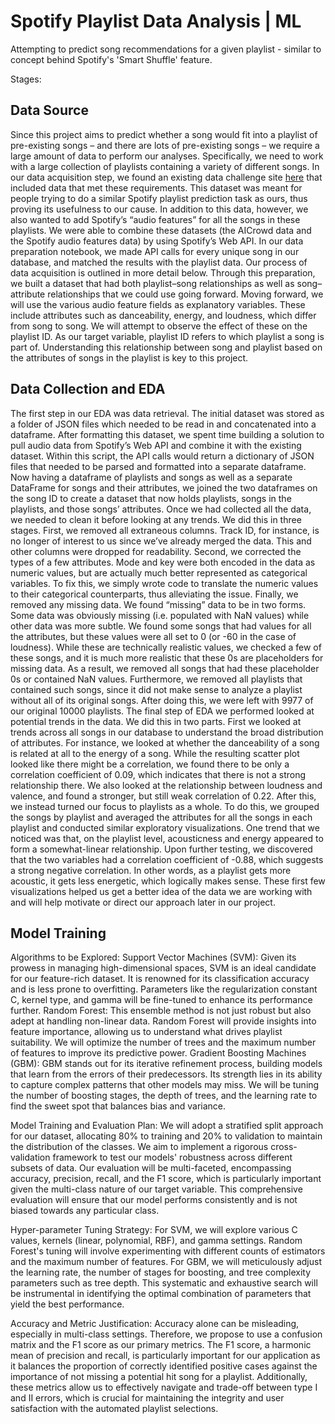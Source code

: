 # Spotify Playlist Data Analysis | ML

Attempting to predict song recommendations for a given playlist - similar to concept behind Spotify's 'Smart Shuffle' feature. 

Stages:

## Data Source
Since this project aims to predict whether a song would fit into a playlist of pre-existing songs – and there are lots of pre-existing songs – we require a large amount of data to perform our analyses. Specifically, we need to work with a large collection of playlists containing a variety of different songs. In our data acquisition step, we found an existing data challenge site [here](https://www.aicrowd.com/challenges/spotify-million-playlist-dataset-challenge) that included data that met these requirements. This dataset was meant for people trying to do a similar Spotify playlist prediction task as ours, thus proving its usefulness to our cause. In addition to this data, however, we also wanted to add Spotify’s “audio features” for all the songs in these playlists. 
We were able to combine these datasets (the AICrowd data and the Spotify audio features data) by using Spotify’s Web API. In our data preparation notebook, we made API calls for every unique song in our database, and matched the results with the playlist data. Our process of data acquisition is outlined in more detail below. Through this preparation, we built a dataset that had both playlist–song relationships as well as song–attribute relationships that we could use going forward. Moving forward, we will use the various audio feature fields as explanatory variables. These include attributes such as danceability, energy, and loudness, which differ from song to song. We will attempt to observe the effect of these on the playlist ID. As our target variable, playlist ID refers to which playlist a song is part of. Understanding this relationship between song and playlist based on the attributes of songs in the playlist is key to this project. 

## Data Collection and EDA 
The first step in our EDA was data retrieval. The initial dataset was stored as a folder of JSON files which needed to be read in and concatenated into a dataframe. After formatting this dataset, we spent time building a solution to pull audio data from Spotify’s Web API and combine it with the existing dataset. Within this script, the API calls would return a dictionary of JSON files that needed to be parsed and formatted into a separate dataframe. Now having a dataframe of playlists and songs as well as a separate DataFrame for songs and their attributes, we joined the two dataframes on the song ID to create a dataset that now holds playlists, songs in the playlists, and those songs’ attributes. 
Once we had collected all the data, we needed to clean it before looking at any trends. We did this in three stages. First, we removed all extraneous columns. Track ID, for instance, is no longer of interest to us since we’ve already merged the data. This and other columns were dropped for readability. Second, we corrected the types of a few attributes. Mode and key were both encoded in the data as numeric values, but are actually much better represented as categorical variables. To fix this, we simply wrote code to translate the numeric values to their categorical counterparts, thus alleviating the issue. Finally, we removed any missing data. We found “missing” data to be in two forms. Some data was obviously missing (i.e. populated with NaN values) while other data was more subtle. We found some songs that had values for all the attributes, but these values were all set to 0 (or -60 in the case of loudness). While these are technically realistic values, we checked a few of these songs, and it is much more realistic that these 0s are placeholders for missing data. As a result, we removed all songs that had these placeholder 0s or contained NaN values. Furthermore, we removed all playlists that contained such songs, since it did not make sense to analyze a playlist without all of its original songs. After doing this, we were left with 9977 of our original 10000 playlists. 
The final step of EDA we performed looked at potential trends in the data. We did this in two parts. First we looked at trends across all songs in our database to understand the broad distribution of attributes. For instance, we looked at whether the danceability of a song is related at all to the energy of a song. While the resulting scatter plot looked like there might be a correlation, we found there to be only a correlation coefficient of 0.09, which indicates that there is not a strong relationship there. We also looked at the relationship between loudness and valence, and found a stronger, but still weak correlation of 0.22. After this, we instead turned our focus to playlists as a whole. To do this, we grouped the songs by playlist and averaged the attributes for all the songs in each playlist and conducted similar exploratory visualizations. One trend that we noticed was that, on the playlist level, acousticness and energy appeared to form a somewhat-linear relationship. Upon further testing, we discovered that the two variables had a correlation coefficient of -0.88, which suggests a strong negative correlation. In other words, as a playlist gets more acoustic, it gets less energetic, which logically makes sense. These first few visualizations helped us get a better idea of the data we are working with and will help motivate or direct our approach later in our project. 

## Model Training
Algorithms to be Explored: 
Support Vector Machines (SVM): Given its prowess in managing high-dimensional spaces, SVM is an ideal candidate for our feature-rich dataset. It is renowned for its classification accuracy and is less prone to overfitting. Parameters like the regularization constant C, kernel type, and gamma will be fine-tuned to enhance its performance further. Random Forest: This ensemble method is not just robust but also adept at handling non-linear data. Random Forest will provide insights into feature importance, allowing us to understand what drives playlist suitability. We will optimize the number of trees and the maximum number of features to improve its predictive power. Gradient Boosting Machines (GBM): GBM stands out for its iterative refinement process, building models that learn from the errors of their predecessors. Its strength lies in its ability to capture complex patterns that other models may miss. We will be tuning the number of boosting stages, the depth of trees, and the learning rate to find the sweet spot that balances bias and variance.

Model Training and Evaluation Plan:
We will adopt a stratified split approach for our dataset, allocating 80% to training and 20% to validation to maintain the distribution of the classes. We aim to implement a rigorous cross-validation framework to test our models' robustness across different subsets of data. Our evaluation will be multi-faceted, encompassing accuracy, precision, recall, and the F1 score, which is particularly important given the multi-class nature of our target variable. This comprehensive evaluation will ensure that our model performs consistently and is not biased towards any particular class.

Hyper-parameter Tuning Strategy:
For SVM, we will explore various C values, kernels (linear, polynomial, RBF), and gamma settings. Random Forest's tuning will involve experimenting with different counts of estimators and the maximum number of features. For GBM, we will meticulously adjust the learning rate, the number of stages for boosting, and tree complexity parameters such as tree depth.
This systematic and exhaustive search will be instrumental in identifying the optimal combination of parameters that yield the best performance.


Accuracy and Metric Justification: 
Accuracy alone can be misleading, especially in multi-class settings. Therefore, we propose to use a confusion matrix and the F1 score as our primary metrics. The F1 score, a harmonic mean of precision and recall, is particularly important for our application as it balances the proportion of correctly identified positive cases against the importance of not missing a potential hit song for a playlist. Additionally, these metrics allow us to effectively navigate and trade-off between type I and II errors, which is crucial for maintaining the integrity and user satisfaction with the automated playlist selections.

